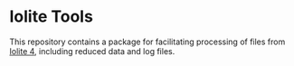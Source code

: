 # Iolite Tools

This repository contains a package for facilitating processing of files from [Iolite
4](https://iolite.xyz/), including reduced data and log files. 